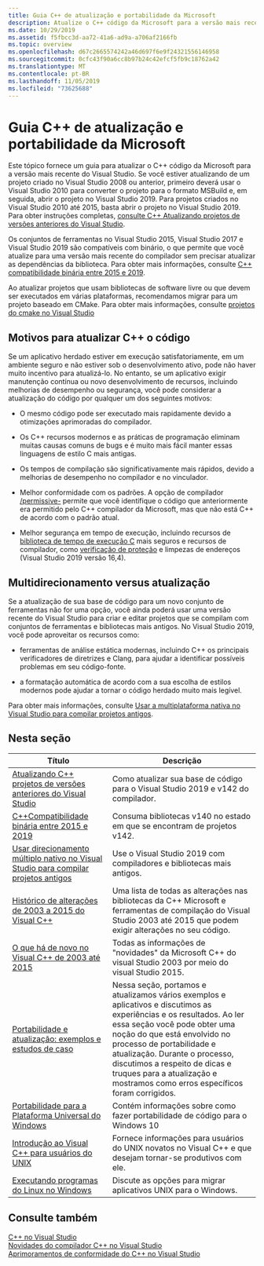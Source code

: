 ```yaml
---
title: Guia C++ de atualização e portabilidade da Microsoft
description: Atualize o C++ código da Microsoft para a versão mais recente do Visual Studio.
ms.date: 10/29/2019
ms.assetid: f5fbcc3d-aa72-41a6-ad9a-a706af2166fb
ms.topic: overview
ms.openlocfilehash: d67c2665574242a46d697f6e9f24321556146958
ms.sourcegitcommit: 0cfc43f90a6cc8b97b24c42efcf5fb9c18762a42
ms.translationtype: MT
ms.contentlocale: pt-BR
ms.lasthandoff: 11/05/2019
ms.locfileid: "73625688"
---
```

# <a name="microsoft-c-porting-and-upgrading-guide"></a>Guia C++ de atualização e portabilidade da Microsoft

Este tópico fornece um guia para atualizar o C++ código da Microsoft para a versão mais recente do Visual Studio. Se você estiver atualizando de um projeto criado no Visual Studio 2008 ou anterior, primeiro deverá usar o Visual Studio 2010 para converter o projeto para o formato MSBuild e, em seguida, abrir o projeto no Visual Studio 2019. Para projetos criados no Visual Studio 2010 até 2015, basta abrir o projeto no Visual Studio 2019. Para obter instruções completas, [consulte C++ Atualizando projetos de versões anteriores do Visual Studio](upgrading-projects-from-earlier-versions-of-visual-cpp.md).

Os conjuntos de ferramentas no Visual Studio 2015, Visual Studio 2017 e Visual Studio 2019 são compatíveis com binário, o que permite que você atualize para uma versão mais recente do compilador sem precisar atualizar as dependências da biblioteca. Para obter mais informações, consulte [ C++ compatibilidade binária entre 2015 e 2019](binary-compat-2015-2017.md).

Ao atualizar projetos que usam bibliotecas de software livre ou que devem ser executados em várias plataformas, recomendamos migrar para um projeto baseado em CMake. Para obter mais informações, consulte [projetos do cmake no Visual Studio](../build/cmake-projects-in-visual-studio.md)

## <a name="reasons-to-upgrade-c-code"></a>Motivos para atualizar C++ o código

Se um aplicativo herdado estiver em execução satisfatoriamente, em um ambiente seguro e não estiver sob o desenvolvimento ativo, pode não haver muito incentivo para atualizá-lo. No entanto, se um aplicativo exigir manutenção contínua ou novo desenvolvimento de recursos, incluindo melhorias de desempenho ou segurança, você pode considerar a atualização do código por qualquer um dos seguintes motivos:

- O mesmo código pode ser executado mais rapidamente devido a otimizações aprimoradas do compilador.

- Os C++ recursos modernos e as práticas de programação eliminam muitas causas comuns de bugs e é muito mais fácil manter essas linguagens de estilo C mais antigas.

- Os tempos de compilação são significativamente mais rápidos, devido a melhorias de desempenho no compilador e no vinculador.

- Melhor conformidade com os padrões. A opção de compilador [/permissive-](../build/reference/permissive-standards-conformance.md) permite que você identifique o código que anteriormente era permitido pelo C++ compilador da Microsoft, mas que não está C++ de acordo com o padrão atual.

- Melhor segurança em tempo de execução, incluindo recursos de [biblioteca de tempo de execução C]() mais seguros e recursos de compilador, como [verificação de proteção](../build/reference/guard-enable-guard-checks.md) e limpezas de endereços (Visual Studio 2019 versão 16,4).

## <a name="multitargeting-vs-upgrading"></a>Multidirecionamento versus atualização

Se a atualização de sua base de código para um novo conjunto de ferramentas não for uma opção, você ainda poderá usar uma versão recente do Visual Studio para criar e editar projetos que se compilam com conjuntos de ferramentas e bibliotecas mais antigos. No Visual Studio 2019, você pode aproveitar os recursos como:

- ferramentas de análise estática modernas, incluindo C++ os principais verificadores de diretrizes e Clang, para ajudar a identificar possíveis problemas em seu código-fonte.

- a formatação automática de acordo com a sua escolha de estilos modernos pode ajudar a tornar o código herdado muito mais legível.

Para obter mais informações, consulte [Usar a multiplataforma nativa no Visual Studio para compilar projetos antigos](use-native-multi-targeting.md).

## <a name="in-this-section"></a>Nesta seção

|Título|Descrição|
|-----------|-----------------|
|[Atualizando C++ projetos de versões anteriores do Visual Studio](upgrading-projects-from-earlier-versions-of-visual-cpp.md)|Como atualizar sua base de código para o Visual Studio 2019 e v142 do compilador.|
|[C++Compatibilidade binária entre 2015 e 2019](binary-compat-2015-2017.md)|Consuma bibliotecas v140 no estado em que se encontram de projetos v142.|
|[Usar direcionamento múltiplo nativo no Visual Studio para compilar projetos antigos](use-native-multi-targeting.md)|Use o Visual Studio 2019 com compiladores e bibliotecas mais antigos.|
|[Histórico de alterações de 2003 a 2015 do Visual C++](visual-cpp-change-history-2003-2015.md)|Uma lista de todas as alterações nas bibliotecas da C++ Microsoft e ferramentas de compilação do Visual Studio 2003 até 2015 que podem exigir alterações no seu código.|
|[O que há de novo no Visual C++ de 2003 até 2015](visual-cpp-what-s-new-2003-through-2015.md)|Todas as informações de "novidades" da Microsoft C++ do visual Studio 2003 por meio do visual Studio 2015.|
|[Portabilidade e atualização: exemplos e estudos de caso](porting-and-upgrading-examples-and-case-studies.md)|Nessa seção, portamos e atualizamos vários exemplos e aplicativos e discutimos as experiências e os resultados. Ao ler essa seção você pode obter uma noção do que está envolvido no processo de portabilidade e atualização. Durante o processo, discutimos a respeito de dicas e truques para a atualização e mostramos como erros específicos foram corrigidos.|
|[Portabilidade para a Plataforma Universal do Windows](porting-to-the-universal-windows-platform-cpp.md)|Contém informações sobre como fazer portabilidade de código para o Windows 10|
|[Introdução ao Visual C++ para usuários do UNIX](introduction-to-visual-cpp-for-unix-users.md)|Fornece informações para usuários do UNIX novatos no Visual C++ e que desejam tornar-se produtivos com ele.|
|[Executando programas do Linux no Windows](porting-from-unix-to-win32.md)|Discute as opções para migrar aplicativos UNIX para o Windows.|

## <a name="see-also"></a>Consulte também

[C++ no Visual Studio](../overview/visual-cpp-in-visual-studio.md)<br/>
[Novidades do compilador C++ no Visual Studio](../overview/what-s-new-for-visual-cpp-in-visual-studio.md)<br/>
[Aprimoramentos de conformidade do C++ no Visual Studio](../overview/cpp-conformance-improvements.md)<br/>
